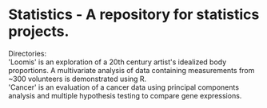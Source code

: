 # Statistics - A repository for statistics projects.

Directories:  
'Loomis' is an exploration of a 20th century artist's idealized body proportions. A multivariate analysis of data containing measurements from ~300 volunteers is demonstrated using R.  
'Cancer' is an evaluation of a cancer data using principal components analysis and multiple hypothesis testing to compare gene expressions. 
